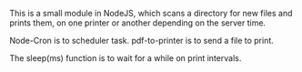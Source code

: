 This is a small module in NodeJS, which scans a directory for new files and prints them, on one printer or another depending on the server time.

Node-Cron is to scheduler task.
pdf-to-printer is to send a file to print.

The sleep(ms) function is to wait for a while on print intervals.

